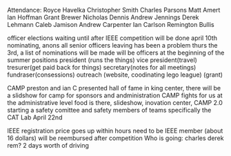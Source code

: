 Attendance:
Royce Havelka
Christopher Smith
Charles Parsons
Matt Amert
Ian Hoffman
Grant Brewer
Nicholas Dennis
Andrew Jennings
Derek Lehmann
Caleb Jamison
Andrew Carpenter
Ian Carlson
Remington Bullis








officer elections
	waiting until after IEEE competition
	will be done april 10th
	nominating, anons 
	all senior officers leaving has been a problem
	thurs the 3rd, a list of nominations will be made
	will be officers at the beginning of the summer
	positions
		president (runs the things)
		vice president(travel)
		tresurer(get paid back for things)
		secretary(notes for all meetings)
		fundraser(consessions)
		outreach (website, coodinating lego league) (grant)

CAMP
	preston and ian C presented
	hall of fame in king center, there will be a slidshow for camp
		for sponsors and andministration
	CAMP fights for us at the administrative level
	food is there, slideshow, inovation center, CAMP 2.0
	starting a safety comittee and safety members of teams
		specifically the CAT Lab
	April 22nd
	
IEEE registration
	price goes up within hours
	need to be IEEE member (about 16 dollars)
	will be reembursed after competition
	Who is going:
		charles
		derek
		rem?
	2 days worth of driving
	






